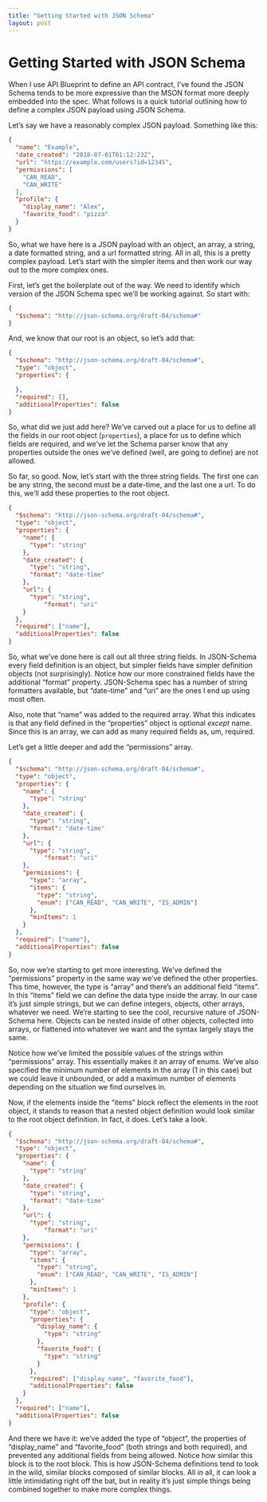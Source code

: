 ```yaml
---
title: "Getting Started with JSON Schema"
layout: post
---
```


# Getting Started with JSON Schema
When I use API Blueprint to define an API contract, I’ve found the JSON Schema tends to be more expressive than the MSON format more deeply embedded into the spec.  What follows is a quick tutorial outlining how to define a complex JSON payload using JSON Schema.

Let’s say we have a reasonably complex JSON payload. Something like this:
```json
{
  "name": "Example",
  "date_created": "2018-07-01T01:12:23Z",
  "url": "https://example.com/users?id=12345",
  "permissions": [
    "CAN_READ",
    "CAN_WRITE"
  ],
  "profile": {
    "display_name": "Alex",
    "favorite_food": "pizza"
  }
}
```

So, what we have here is a JSON payload with an object, an array, a string, a date formatted string, and a url formatted string. All in all, this is a pretty complex payload. Let’s start with the simpler items and then work our way out to the more complex ones.

First, let’s get the boilerplate out of the way. We need to identify which version of the JSON Schema spec we’ll be working against. So start with:
```json
{
  "$schema": "http://json-schema.org/draft-04/schema#"
}
```
And, we know that our root is an object, so let’s add that:
```json
{
  "$schema": "http://json-schema.org/draft-04/schema#",
  "type": "object",
  "properties": {

  },
  "required": [],
  "additionalProperties": false
}

```
So, what did we just add here? We’ve carved out a place for us to define all the fields in our root object (`properties`), a place for us to define which fields are required, and we’ve let the Schema parser know that any properties outside the ones we’ve defined (well, are going to define) are not allowed.

So far, so good. Now, let’s start with the three string fields. The first one can be any string, the second must be a date-time, and the last one a url. To do this, we’ll add these properties to the root object.
```json
{
  "$schema": "http://json-schema.org/draft-04/schema#",
  "type": "object",
  "properties": {
    "name": {
      "type": "string"
    },
    "date_created": {
      "type": "string",
      "format": "date-time"
    },
    "url": {
      "type": "string",
          "format": "uri"
    }
  },
  "required": ["name"],
  "additionalProperties": false
}
```
So, what we’ve done here is call out all three string fields. In JSON-Schema every field definition is an object, but simpler fields have simpler definition objects (not surprisingly). Notice how our more constrained fields have the additional “format” property. JSON-Schema spec has a number of string formatters available, but “date-time” and “uri” are the ones I end up using most often.

Also, note that “name” was added to the required array. What this indicates is that any field defined in the “properties” object is optional _except_ name. Since this is an array, we can add as many required fields as, um, required.

Let’s get a little deeper and add the “permissions” array.
```json
{
  "$schema": "http://json-schema.org/draft-04/schema#",
  "type": "object",
  "properties": {
    "name": {
      "type": "string"
    },
    "date_created": {
      "type": "string",
      "format": "date-time"
    },
    "url": {
      "type": "string",
          "format": "uri"
    },
    "permissions": {
      "type": "array",
      "items": {
        "type": "string",
        "enum": ["CAN_READ", "CAN_WRITE", "IS_ADMIN"]
      },
      "minItems": 1
    }
  },
  "required": ["name"],
  "additionalProperties": false
}
```

So, now we’re starting to get more interesting. We’ve defined the “permissions” property in the same way we’ve defined the other properties. This time, however, the type is “array” and there’s an additional field “items”. In this “items” field we can define the data type inside the array. In our case it’s just simple strings, but we can define integers, objects, other arrays, whatever we need. We’re starting to see the cool, recursive nature of JSON-Schema here. Objects can be nested inside of other objects, collected into arrays, or flattened into whatever we want and the syntax largely stays the same.

Notice how we’ve limited the possible values of the strings within “permissions” array. This essentially makes it an array of enums. We’ve also specified the minimum number of elements in the array (1 in this case) but we could leave it unbounded, or add a maximum number of elements depending on the situation we find ourselves in.

Now, if the elements inside the “items” block reflect the elements in the root object, it stands to reason that a nested object definition would look similar to the root object definition. In fact, it does. Let’s take a look.
```json
{
  "$schema": "http://json-schema.org/draft-04/schema#",
  "type": "object",
  "properties": {
    "name": {
      "type": "string"
    },
    "date_created": {
      "type": "string",
      "format": "date-time"
    },
    "url": {
      "type": "string",
          "format": "uri"
    },
    "permissions": {
      "type": "array",
      "items": {
        "type": "string",
        "enum": ["CAN_READ", "CAN_WRITE", "IS_ADMIN"]
      },
      "minItems": 1
    },
    "profile": {
      "type": "object",
      "properties": {
        "display_name": {
          "type": "string"
        },
        "favorite_food": {
          "type": "string"
        }
      },
      "required": ["display_name", "favorite_food"],
      "additionalProperties": false
    }
  },
  "required": ["name"],
  "additionalProperties": false
}
```
And there we have it: we’ve added the type of “object”, the properties of “display_name” and “favorite_food” (both strings and both required), and prevented any additional fields from being allowed. Notice how similar this block is to the root block. This is how JSON-Schema definitions tend to look in the wild, similar blocks composed of similar blocks. All in all, it can look a little intimidating right off the bat, but in reality it’s just simple things being combined together to make more complex things.

